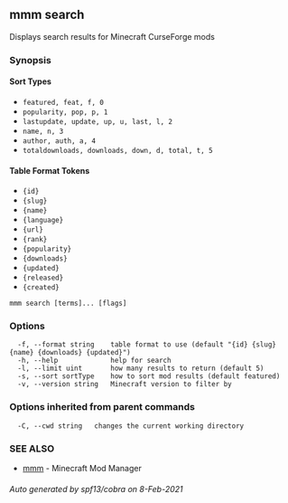 ## mmm search

Displays search results for Minecraft CurseForge mods

### Synopsis

#### Sort Types
- `featured, feat, f, 0`
- `popularity, pop, p, 1`
- `lastupdate, update, up, u, last, l, 2`
- `name, n, 3`
- `author, auth, a, 4`
- `totaldownloads, downloads, down, d, total, t, 5`

#### Table Format Tokens
- `{id}`
- `{slug}`
- `{name}`
- `{language}`
- `{url}`
- `{rank}`
- `{popularity}`
- `{downloads}`
- `{updated}`
- `{released}`
- `{created}`

```
mmm search [terms]... [flags]
```

### Options

```
  -f, --format string    table format to use (default "{id} {slug} {name} {downloads} {updated}")
  -h, --help             help for search
  -l, --limit uint       how many results to return (default 5)
  -s, --sort sortType    how to sort mod results (default featured)
  -v, --version string   Minecraft version to filter by
```

### Options inherited from parent commands

```
  -C, --cwd string   changes the current working directory
```

### SEE ALSO

* [mmm](mmm.md)	 - Minecraft Mod Manager

###### Auto generated by spf13/cobra on 8-Feb-2021
